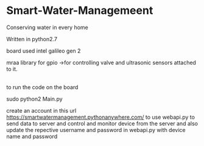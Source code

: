 # Smart-Water-Managemeent
Conserving water in every home

Written in python2.7

board used intel galileo gen 2

mraa library for gpio ->for controlling valve and ultrasonic sensors attached to it.

<br>
to run the code on the board

sudo python2 Main.py 

create an account in this url https://smartwatermanagement.pythonanywhere.com/ to use webapi.py to send data to server and control 
and monitor device from the server and also update the repective username and password in webapi.py with device name and password

